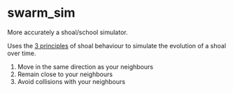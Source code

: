 # swarm_sim

More accurately a shoal/school simulator.

Uses the [3 principles](https://en.wikipedia.org/wiki/Shoaling_and_schooling#Mathematical_models) of shoal behaviour to simulate the evolution of a shoal over time.

1. Move in the same direction as your neighbours
2. Remain close to your neighbours
3. Avoid collisions with your neighbours
